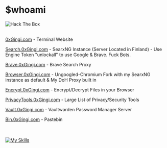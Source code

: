 # $whoami
<image src="https://www.hackthebox.eu/badge/image/641801" alt="Hack The Box"></image>
<br />
<br />
<p><a href="https://0xgingi.com">0xGingi.com</a>  - Terminal Website</p>
<p><a href="https://search.0xgingi.com">Search.0xGingi.com</a>  - SearxNG Instance (Server Located in Finland) - Use Engine Token "unlockall" to use Google & Brave. Fuck Bots.</p>
<p><a href="https://brave.0xgingi.com">Brave.0xGingi.com</a> - Brave Search Proxy</p>
<p><a href="https://browser.0xgingi.com">Browser.0xGingi.com</a>  - Ungoogled-Chromium Fork with my SearxNG instance as default & My DoH Proxy built in</p>
<p><a href="https://encrypt.0xgingi.com">Encrypt.0xGingi.com</a>  - Encrypt/Decrypt Files in your Browser</p>
<p><a href="https://privacytools.0xgingi.com">PrivacyTools.0xGingi.com</a>  - Large List of Privacy/Security Tools</p>
<p><a href="https://vault.0xgingi.com">Vault.0xGingi.com</a>  - Vaultwarden Password Manager Server</p>
<p><a href="https://bin.0xgingi.com">Bin.0xGingi.com</a>  - Pastebin</p>

<br /> <br />
[![My Skills](https://skillicons.dev/icons?i=js,nodejs,nginx,cloudflare,docker,ipfs,bash,linux,vscode,unreal)]()

